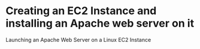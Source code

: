 # Creating an EC2 Instance and installing an Apache web server on it
Launching an Apache Web Server on a Linux EC2 Instance
